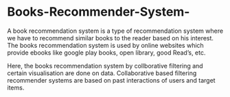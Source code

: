 # Books-Recommender-System-
A book recommendation system is a type of recommendation system where we have to recommend similar books to the reader based on his interest. The books recommendation system is used by online websites which provide ebooks like google play books, open library, good Read’s, etc.

Here, the books recommendation system by collborative filtering and certain visualisation are done on data.
Collaborative based filtering recommender systems are based on past interactions of users and target items. 
